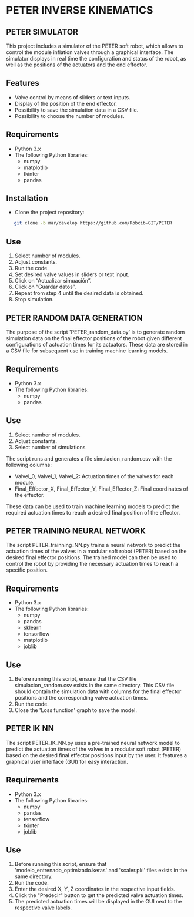 # PETER INVERSE KINEMATICS

## PETER SIMULATOR

This project includes a simulator of the PETER soft robot, which allows to control the module inflation valves through a graphical interface. The simulator displays in real time the configuration and status of the robot, as well as the positions of the actuators and the end effector.

## Features

- Valve control by means of sliders or text inputs.
- Display of the position of the end effector.
- Possibility to save the simulation data in a CSV file.
- Possibility to choose the number of modules.

## Requirements

- Python 3.x
- The following Python libraries:
  - numpy
  - matplotlib
  - tkinter
  - pandas

## Installation

- Clone the project repository:
```sh
   git clone -b mar/develop https://github.com/Robcib-GIT/PETER
```

## Use

1. Select number of modules.
2. Adjust constants.
3. Run the code.
4. Set desired valve values in sliders or text input.
5. Click on “Actualizar simuación”.
6. Click on “Guardar datos”.
7. Repeat from step 4 until the desired data is obtained.
8. Stop simulation.


## PETER RANDOM DATA GENERATION

The purpose of the script 'PETER_random_data.py' is to generate random simulation data on the final effector positions of the robot given different configurations of actuation times for its actuators. These data are stored in a CSV file for subsequent use in training machine learning models.

## Requirements

- Python 3.x
- The following Python libraries:
  - numpy
  - pandas

## Use

1. Select number of modules.
2. Adjust constants.
3. Select number of simulations

The script runs and generates a file simulacion_random.csv with the following columns:

- Valvei_0, Valvei_1, Valvei_2: Actuation times of the valves for each module.
- Final_Effector_X, Final_Effector_Y, Final_Effector_Z: Final coordinates of the effector.

These data can be used to train machine learning models to predict the required actuation times to reach a desired final position of the effector.

## PETER TRAINING NEURAL NETWORK

The script PETER_trainning_NN.py trains a neural network to predict the actuation times of the valves in a modular soft robot (PETER) based on the desired final effector positions. The trained model can then be used to control the robot by providing the necessary actuation times to reach a specific position.

## Requirements

- Python 3.x
- The following Python libraries:
  - numpy
  - pandas
  - sklearn
  - tensorflow
  - matplotlib
  - joblib

## Use 

  1. Before running this script, ensure that the CSV file simulacion_random.csv exists in the same directory. This CSV file should contain the simulation data with columns for the final effector positions and the corresponding valve actuation times.
  2. Run the code.
  3. Close the 'Loss function' graph to save the model.


## PETER IK NN

The script PETER_IK_NN.py uses a pre-trained neural network model to predict the actuation times of the valves in a modular soft robot (PETER) based on the desired final effector positions input by the user. It features a graphical user interface (GUI) for easy interaction.

## Requirements

- Python 3.x
- The following Python libraries:
  - numpy
  - pandas
  - tensorflow
  - tkinter
  - joblib

## Use

 1. Before running this script, ensure that 'modelo_entrenado_optimizado.keras' and 'scaler.pkl' files exists in the same directory.
 2. Run the code.
 3. Enter the desired X, Y, Z coordinates in the respective input fields.
 4. Click the "Predecir" button to get the predicted valve actuation times.
 5. The predicted actuation times will be displayed in the GUI next to the respective valve labels.